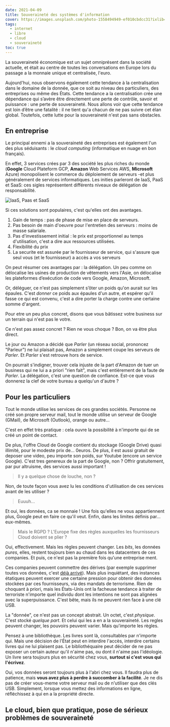 ```yaml
---
date: 2021-04-09
title: Souveraineté des systèmes d'information
cover: https://images.unsplash.com/photo-1558494949-ef010cbdcc31?ixlib=rb-1.2.1&ixid=MXwxMjA3fDB8MHxzZWFyY2h8Nnx8c2VydmVyfGVufDB8MHwwfA%3D%3D&auto=format&fit=crop&w=900&q=60
tags:
  - internet
  - libre
  - cloud
  - souveraineté
toc: true
---
```


La souveraineté économique est un sujet omniprésent dans la société actuelle, et était au centre de toutes les conversations en Europe lors du passage a la monnaie unique et centralisée, l'euro.

Aujourd'hui, nous observons également cette tendance à la centralisation dans le domaine de la donnée, que ce soit au niveau des particuliers, des entreprises ou même des États. Cette tendance a la centralisation crée une dépendance qui s’avère être directement une perte de contrôle, savoir et puissance : une perte de souveraineté. Nous allons voir que cette tendance est loin d’être une fatalité : il ne tient qu'a chacun de ne pas suivre cet élan global. Toutefois, cette lutte pour la souveraineté n'est pas sans obstacles.

## En entreprise

Le principal ennemi a la souveraineté des entreprises est également l'un des plus séduisants : le _cloud computing_ (informatique en nuage en bon français).

En effet, 3 services crées par 3 des société les plus riches du monde (**Google** Cloud Plateform GCP, **Amazon** Web Services AWS, **Microsoft** Azure) monopolisent le commerce du déploiement de serveurs -et plus généralement de services informatiques. Les inities parleront de IaaS, PaaS et SaaS: ces sigles représentent différents niveaux de délégation de responsabilité.

![IaaS, Paas et SaaS](https://www.redhat.com/cms/managed-files/iaas_focus-paas-saas-diagram-1200x1046.png)

Si ces solutions sont populaires, c'est qu'elles ont des avantages.

1. Gain de temps : pas de phase de mise en place de serveurs.
2. Pas besoin de main d'oeuvre pour l'entretien des serveurs : moins de masse salariale.
3. Pas d'investissement initial : le prix est proportionnel au temps d'utilisation, c'est a dire aux ressources utilisées.
4. Flexibilité du prix
5. La securite est assurée par le fournisseur de service, qui s'assure que seul vous (et le fournisseur) a accès a vos serveurs

On peut résumer ces avantages par : la délégation. Un peu comme on délocalise les usines de production de vêtements vers l'Asie, on délocalise les plateformes d’exécution de code vers Google, Amazon, Microsoft.

Or, déléguer, ce n'est pas simplement s’ôter un poids qu'on aurait sur les épaules. C'est _donner_ ce poids aux épaules d'un autre, et espérer qu'il fasse ce qui est convenu, c'est a dire porter la charge contre une certaine somme d'argent.

Pour etre un peu plus concret, disons que vous bâtissez votre business sur un terrain qui n'est pas le votre.

Ce n'est pas assez concret ? Rien ne vous choque ? Bon, on va être plus direct.

Le jour ou Amazon a décidé que _Parler_ (un réseau social, prononcez "Parleur") ne lui plaisait pas, Amazon a simplement coupe les serveurs de _Parler_. Et _Parler_ s'est retrouve hors de service.

On pourrait s'indigner, trouver cela injuste de la part d'Amazon de tuer un business qui ne lui a a priori "rien fait", mais c'est entièrement de la faute de _Parler_. La délégation, c'est une question de confiance. Est-ce que vous donnerez la clef de votre bureau a quelqu'un d'autre ?

## Pour les particuliers

Tout le monde utilise les services de ces grandes sociétés. Personne ne créé son propre serveur mail, tout le monde utilise un serveur de Google (GMail), de Microsoft (Outlook), orange ou autre...

C'est en effet très pratique : cela ouvre la possibilité à n'importe qui de se créé un point de contact.

De plus, l'offre Cloud de Google contient du stockage (Google Drive) quasi illimité, pour le modeste prix de... 0euros. De plus, il est aussi gratuit de deposer une video, peu importe son poids, sur Youtube (encore un service Google). C'est tres genereux de la part de Google, non ? Offrir gratuitement, par pur altruisme, des services aussi important !

> Il y a quelque chose de louche, non ?

Non, de toute façon vous avez lu les conditions d'utilisation de ces services avant de les utiliser ?

> Euuuh...

Et oui, les données, ca se monnaie ! Une fois qu'elles ne vous appartiennent plus, Google peut en faire ce qu'il veut. Enfin, dans les limites définis par... eux-mêmes.

> Mais le RGPD ? L'Europe fixe des règles auxquelles les fournisseurs Cloud doivent se plier ?

Oui, effectivement. Mais les règles peuvent changer. Les _bits_, les données _pures_, elles, restent toujours bien au chaud dans les datacenters de ces companies. Et puis, ce n'est pas la première fois qu'une entreprise ment.

Ces companies peuvent commettre des dérives (par exemple supprimer toutes vos données, c'est [déjà arrivé](https://www.businessinsider.com/terraria-google-youtube-gmail-play-2021-2)). Mais plus inquiétant, des instances étatiques peuvent exercer une certaine pression pour obtenir des données stockées par ces fournisseurs, via des mandats de terrorisme. Rien de choquant à priori, mais les États-Unis ont la facheuse tendance à traiter de terroriste n'importe quel individu dont les intentions ne sont pas alignées avec la superpuissance. C'est bête, mais ils ne peuvent rien face à une clé USB.

La "donnée", ce n'est pas un concept abstrait. Un octet, c'est _physique_. C'est stocké _quelque part_. Et celui qui les a en a la souveraineté. Les regles peuvent changer, les pouvoirs peuvent varier. Mais qu'importe les règles. 

Pensez à une bibliothèque. Les livres sont là, consultables par n'importe qui. Mais une décision de l'État peut en interdire l'accès, interdire certains livres qui ne lui plaisent pas. Le bibliothéquaire peut décider de ne pas exposer un certain auteur qu'il n'aime pas, ou dont il n'aime pas l'idéologie. Un livre sera toujours plus en sécurité chez vous, **surtout si c'est vous qui l'écrivez**.

Oui, vos données seront toujours plus à l'abri chez vous. Il faudra plus de patience, mais **vous avez plus à perdre à succomber à la facilité**. Je ne dis pas de créer vous-meme votre serveur mail ou de n'utiliser que des clés USB. Simplement, lorsque vous mettez des informations en ligne, réfléchissez à qui en a la propriété directe.

## Le cloud, bien que pratique, pose de sérieux problèmes de souveraineté
